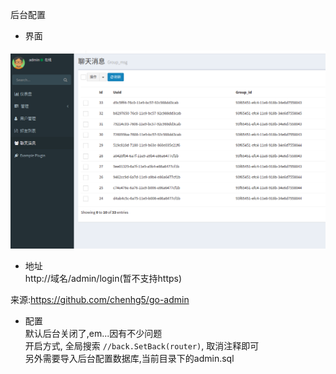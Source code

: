 后台配置  

- 界面  

![后台界面](../../common-srv/static/img/bank.png)  

- 地址  
http://域名/admin/login(暂不支持https)  

来源:https://github.com/chenhg5/go-admin  

- 配置  
默认后台关闭了,em...因有不少问题  
开启方式, 全局搜索 `//back.SetBack(router)`, 取消注释即可  
另外需要导入后台配置数据库,当前目录下的admin.sql  